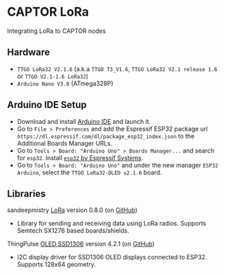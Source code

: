 # CAPTOR LoRa
Integrating LoRa to CAPTOR nodes

## Hardware

- `TTGO LoRa32 V2.1.6` (a.k.a `TTGO T3_V1.6`, `TTGO LoRa32 V2.1 release 1.6` or `TTGO V2.1-1.6 LoRa32`)
- `Arduino Nano V3.0` (ATmega328P)

## Arduino IDE Setup

- Download and install [Arduino IDE](https://www.arduino.cc/en/software) and launch it.
- Go to `File > Preferences` and add the Espressif ESP32 package url `https://dl.espressif.com/dl/package_esp32_index.json` to the Additional Boards Manager URLs.
- Go to `Tools > Board: "Arduino Uno" > Boards Manager...` and search for `esp32`. Install [`esp32` by Espressif Systems](https://github.com/espressif/arduino-esp32#readme).
- Go to `Tools > Board: "Arduino Uno"` and under the new manager `ESP32 Arduino`, select the `TTGO LoRa32-OLED v2.1.6` board.

## Libraries

sandeepmistry [LoRa](https://www.arduino.cc/reference/en/libraries/lora/) version 0.8.0 (on [GitHub](https://github.com/sandeepmistry/arduino-LoRa))
- Library for sending and receiving data using LoRa radios. Supports Semtech SX1276 based boards/shields. 

ThingPulse [OLED SSD1306](https://www.arduino.cc/reference/en/libraries/esp8266-and-esp32-oled-driver-for-ssd1306-displays/) version 4.2.1 (on [GitHub](https://github.com/ThingPulse/esp8266-oled-ssd1306))
- I2C display driver for SSD1306 OLED displays connected to ESP32. Supports 128x64 geometry.

